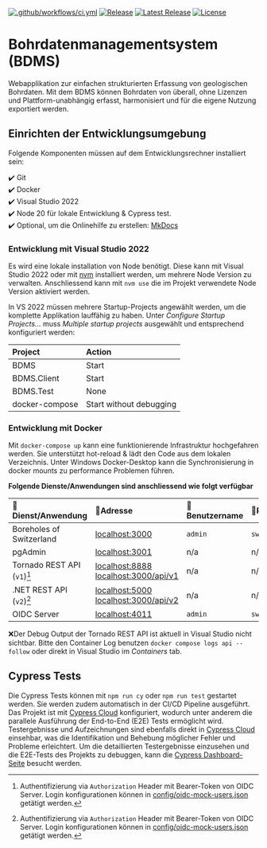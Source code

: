 [![.github/workflows/ci.yml](https://github.com/geoadmin/suite-bdms/actions/workflows/ci.yml/badge.svg)](https://github.com/geoadmin/suite-bdms/actions/workflows/ci.yml) [![Release](https://github.com/geoadmin/suite-bdms/actions/workflows/release.yml/badge.svg)](https://github.com/geoadmin/suite-bdms/actions/workflows/release.yml) [![Latest Release](https://img.shields.io/github/v/release/geoadmin/suite-bdms)](https://github.com/geoadmin/suite-bdms/releases/latest) [![License](https://img.shields.io/github/license/geoadmin/suite-bdms)](https://github.com/geoadmin/suite-bdms/blob/main/LICENSE)

# Bohrdatenmanagementsystem (BDMS)

Webapplikation zur einfachen strukturierten Erfassung von geologischen Bohrdaten. Mit dem BDMS können Bohrdaten von überall, ohne Lizenzen und Plattform-unabhängig erfasst, harmonisiert und für die eigene Nutzung exportiert werden.

## Einrichten der Entwicklungsumgebung

Folgende Komponenten müssen auf dem Entwicklungsrechner installiert sein:

✔️ Git  
✔️ Docker  
✔️ Visual Studio 2022  
✔️ Node 20 für lokale Entwicklung & Cypress test.  
✔️ Optional, um die Onlinehilfe zu erstellen: [MkDocs](https://www.mkdocs.org/)

### Entwicklung mit Visual Studio 2022
Es wird eine lokale installation von Node benötigt. Diese kann mit Visual Studio 2022 oder mit [nvm](https://github.com/coreybutler/nvm-windows/releases) installiert werden, um mehrere Node Version zu verwalten. Anschliessend kann mit `nvm use` die im Projekt verwendete Node Version aktiviert werden.

In VS 2022 müssen mehrere Startup-Projects angewählt werden, um die komplette Applikation lauffähig zu haben. Unter _Configure Startup Projects..._ muss _Multiple startup projects_ ausgewählt und entsprechend konfiguriert werden:

| Project | Action |
|:- | :-|
| BDMS | Start |
| BDMS.Client| Start |
| BDMS.Test | None |
| docker-compose| Start without debugging |

### Entwicklung mit Docker
Mit `docker-compose up` kann eine funktionierende Infrastruktur hochgefahren werden. Sie unterstützt hot-reload & lädt den Code aus dem lokalen Verzeichnis. Unter Windows Docker-Desktop kann die Synchronisierung in docker mounts zu performance Problemen führen.


**Folgende Dienste/Anwendungen sind anschliessend wie folgt verfügbar**

| 🔖 Dienst/Anwendung           | 🔗Adresse                                                                                     | 🧞Benutzername  | 🔐Passwort                      |
| :---------------------------- | :--------------------------------------------------------------------------------------------- | :-------------- | :------------------------------- |
| Boreholes of Switzerland      | [localhost:3000](http://localhost:3000/)                                                       | `admin`         | `swissforages`                   |
| pgAdmin                       | [localhost:3001](http://localhost:3001/)                                                       | n/a             | n/a                              |
| Tornado REST API (`v1`)[^1]   | [localhost:8888](http://localhost:8888/) [localhost:3000/api/v1](http://localhost:3000/api/v1) | n/a             | n/a                              |
| .NET REST API (`v2`)[^1]      | [localhost:5000](http://localhost:5000/) [localhost:3000/api/v2](http://localhost:3000/api/v2) | n/a             | n/a                              |
| OIDC Server                   | [localhost:4011](http://localhost:4011/)                                                       | `admin`         | `swissforages`                   |

[^1]: Authentifizierung via `Authorization` Header mit Bearer-Token von OIDC Server. Login konfigurationen können in [config/oidc-mock-users.json](./config/oidc-mock-users.json) getätigt werden.

❌Der Debug Output der Tornado REST API ist aktuell in Visual Studio nicht sichtbar. Bitte den Container Log benutzen `docker compose logs api --follow` oder direkt in Visual Studio im _Containers_ tab.

## Cypress Tests

Die Cypress Tests können mit `npm run cy` oder `npm run test` gestartet werden. Sie werden zudem automatisch in der CI/CD Pipeline ausgeführt. Das Projekt ist mit [Cypress Cloud](https://cloud.cypress.io/) konfiguriert, wodurch unter anderem die parallele Ausführung der End-to-End (E2E) Tests ermöglicht wird. Testergebnisse und Aufzeichnungen sind ebenfalls direkt in [Cypress Cloud](https://currents.dev/) einsehbar, was die Identifikation und Behebung möglicher Fehler und Probleme erleichtert. Um die detaillierten Testergebnisse einzusehen und die E2E-Tests des Projekts zu debuggen, kann die [Cypress Dashboard-Seite](https://cloud.cypress.io/projects/gv8yue/runs) besucht werden.
